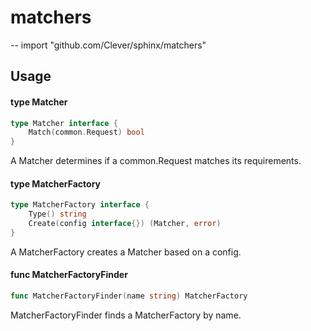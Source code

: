 # matchers
--
    import "github.com/Clever/sphinx/matchers"


## Usage

#### type Matcher

```go
type Matcher interface {
	Match(common.Request) bool
}
```

A Matcher determines if a common.Request matches its requirements.

#### type MatcherFactory

```go
type MatcherFactory interface {
	Type() string
	Create(config interface{}) (Matcher, error)
}
```

A MatcherFactory creates a Matcher based on a config.

#### func  MatcherFactoryFinder

```go
func MatcherFactoryFinder(name string) MatcherFactory
```
MatcherFactoryFinder finds a MatcherFactory by name.
